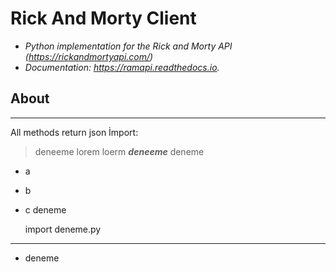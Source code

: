  Rick And Morty Client 
=======================
- *Python implementation for the Rick and Morty API (https://rickandmortyapi.com/)*  
- *Documentation: https://ramapi.readthedocs.io.*
 
 ## About 
 ---------------------
  All methods return json 
  İmport:
  
 
 
 > deneeme lorem loerm ***deneeme*** deneme   
* a
* b  
* c 
deneme

    import deneme.py 
---------------------------
- deneme
